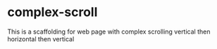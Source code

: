 # complex-scroll
This is a scaffolding for web page with complex scrolling vertical then horizontal then vertical

